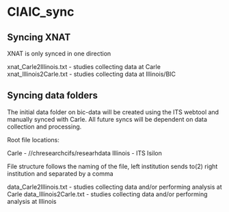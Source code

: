 # CIAIC_sync

## Syncing XNAT

XNAT is only synced in one direction

xnat_Carle2Illinois.txt - studies collecting data at Carle
xnat_Illinois2Carle.txt - studies collecting data at Illinois/BIC

## Syncing data folders

The initial data folder on bic-data will be created using the ITS webtool and manually synced with Carle.  All future syncs will be dependent on data collection and processing.

Root file locations:

Carle - //chresearchcifs/researhdata
Illinois - ITS Isilon

File structure follows the naming of the file, left institution sends to(2) right institution and separated by a comma

data_Carle2Illinois.txt - studies collecting data and/or performing analysis at Carle
data_Illinois2Carle.txt - studies collecting data and/or performing analysis at Illinois
